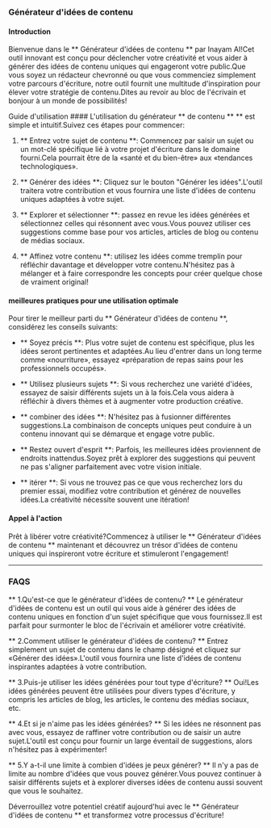 ### Générateur d'idées de contenu

#### Introduction
Bienvenue dans le ** Générateur d'idées de contenu ** par Inayam AI!Cet outil innovant est conçu pour déclencher votre créativité et vous aider à générer des idées de contenu uniques qui engageront votre public.Que vous soyez un rédacteur chevronné ou que vous commenciez simplement votre parcours d'écriture, notre outil fournit une multitude d'inspiration pour élever votre stratégie de contenu.Dites au revoir au bloc de l'écrivain et bonjour à un monde de possibilités!

Guide d'utilisation ####
L'utilisation du générateur ** de contenu ** ** est simple et intuitif.Suivez ces étapes pour commencer:

1. ** Entrez votre sujet de contenu **: Commencez par saisir un sujet ou un mot-clé spécifique lié à votre projet d'écriture dans le domaine fourni.Cela pourrait être de la «santé et du bien-être» aux «tendances technologiques».

2. ** Générer des idées **: Cliquez sur le bouton "Générer les idées".L'outil traitera votre contribution et vous fournira une liste d'idées de contenu uniques adaptées à votre sujet.

3. ** Explorer et sélectionner **: passez en revue les idées générées et sélectionnez celles qui résonnent avec vous.Vous pouvez utiliser ces suggestions comme base pour vos articles, articles de blog ou contenu de médias sociaux.

4. ** Affinez votre contenu **: utilisez les idées comme tremplin pour réfléchir davantage et développer votre contenu.N'hésitez pas à mélanger et à faire correspondre les concepts pour créer quelque chose de vraiment original!

#### meilleures pratiques pour une utilisation optimale
Pour tirer le meilleur parti du ** Générateur d'idées de contenu **, considérez les conseils suivants:

- ** Soyez précis **: Plus votre sujet de contenu est spécifique, plus les idées seront pertinentes et adaptées.Au lieu d'entrer dans un long terme comme «nourriture», essayez «préparation de repas sains pour les professionnels occupés».

- ** Utilisez plusieurs sujets **: Si vous recherchez une variété d'idées, essayez de saisir différents sujets un à la fois.Cela vous aidera à réfléchir à divers thèmes et à augmenter votre production créative.

- ** combiner des idées **: N'hésitez pas à fusionner différentes suggestions.La combinaison de concepts uniques peut conduire à un contenu innovant qui se démarque et engage votre public.

- ** Restez ouvert d'esprit **: Parfois, les meilleures idées proviennent de endroits inattendus.Soyez prêt à explorer des suggestions qui peuvent ne pas s'aligner parfaitement avec votre vision initiale.

- ** itérer **: Si vous ne trouvez pas ce que vous recherchez lors du premier essai, modifiez votre contribution et générez de nouvelles idées.La créativité nécessite souvent une itération!

#### Appel à l'action
Prêt à libérer votre créativité?Commencez à utiliser le ** Générateur d'idées de contenu ** maintenant et découvrez un trésor d'idées de contenu uniques qui inspireront votre écriture et stimuleront l'engagement!

---

### FAQS

** 1.Qu'est-ce que le générateur d'idées de contenu? **
Le générateur d'idées de contenu est un outil qui vous aide à générer des idées de contenu uniques en fonction d'un sujet spécifique que vous fournissez.Il est parfait pour surmonter le bloc de l'écrivain et améliorer votre créativité.

** 2.Comment utiliser le générateur d'idées de contenu? **
Entrez simplement un sujet de contenu dans le champ désigné et cliquez sur «Générer des idées».L'outil vous fournira une liste d'idées de contenu inspirantes adaptées à votre contribution.

** 3.Puis-je utiliser les idées générées pour tout type d'écriture? **
Oui!Les idées générées peuvent être utilisées pour divers types d'écriture, y compris les articles de blog, les articles, le contenu des médias sociaux, etc.

** 4.Et si je n'aime pas les idées générées? **
Si les idées ne résonnent pas avec vous, essayez de raffiner votre contribution ou de saisir un autre sujet.L'outil est conçu pour fournir un large éventail de suggestions, alors n'hésitez pas à expérimenter!

** 5.Y a-t-il une limite à combien d'idées je peux générer? **
Il n'y a pas de limite au nombre d'idées que vous pouvez générer.Vous pouvez continuer à saisir différents sujets et à explorer diverses idées de contenu aussi souvent que vous le souhaitez.

Déverrouillez votre potentiel créatif aujourd'hui avec le ** Générateur d'idées de contenu ** et transformez votre processus d'écriture!
